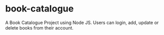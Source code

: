 # book-catalogue
A  Book Catalogue Project using Node JS. Users can login, add, update or delete books from their account.
